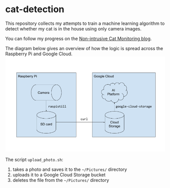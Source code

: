 # cat-detection

This repository collects my attempts to train a machine learning algorithm to detect whether my cat is in the house using only camera images.

You can follow my progress on the [Non-intrusive Cat Monitoring blog](https://nonintrusivecatmonitoring.blogspot.com/).

The diagram below gives an overview of how the logic is spread across the Raspberry Pi and Google Cloud.
![Cat detection architecture diagram](https://github.com/oliparson/cat-detection/blob/master/cat_detection_architecture.png)

The script `upload_photo.sh`:
1. takes a photo and saves it to the `~/Pictures/` directory
2. uploads it to a Google Cloud Storage bucket
3. deletes the file from the `~/Pictures/` directory
